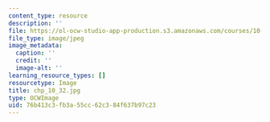 ```yaml
---
content_type: resource
description: ''
file: https://ol-ocw-studio-app-production.s3.amazonaws.com/courses/10-32-separation-processes-spring-2005/76b413c3fb3a55cc62c384f637b97c23_chp_10_32.jpg
file_type: image/jpeg
image_metadata:
  caption: ''
  credit: ''
  image-alt: ''
learning_resource_types: []
resourcetype: Image
title: chp_10_32.jpg
type: OCWImage
uid: 76b413c3-fb3a-55cc-62c3-84f637b97c23
---
```

